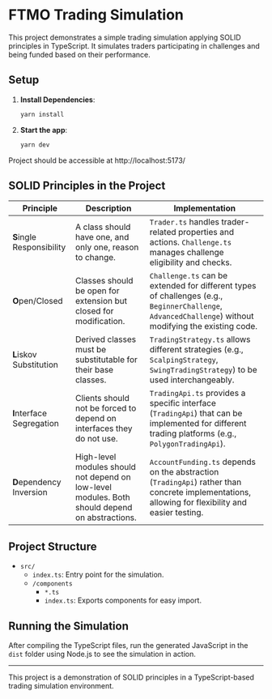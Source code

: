 # FTMO Trading Simulation

This project demonstrates a simple trading simulation applying SOLID principles in TypeScript. It simulates traders participating in challenges and being funded based on their performance.

## Setup

1. **Install Dependencies**:
   ```bash
   yarn install
   ```

2. **Start the app**:
   ```bash
   yarn dev
   ```
   
Project should be accessible at http://localhost:5173/

## SOLID Principles in the Project

| Principle | Description | Implementation |
|-----------|-------------|----------------|
| **S**ingle Responsibility | A class should have one, and only one, reason to change. | `Trader.ts` handles trader-related properties and actions. `Challenge.ts` manages challenge eligibility and checks. |
| **O**pen/Closed | Classes should be open for extension but closed for modification. | `Challenge.ts` can be extended for different types of challenges (e.g., `BeginnerChallenge`, `AdvancedChallenge`) without modifying the existing code. |
| **L**iskov Substitution | Derived classes must be substitutable for their base classes. | `TradingStrategy.ts` allows different strategies (e.g., `ScalpingStrategy`, `SwingTradingStrategy`) to be used interchangeably. |
| **I**nterface Segregation | Clients should not be forced to depend on interfaces they do not use. | `TradingApi.ts` provides a specific interface (`TradingApi`) that can be implemented for different trading platforms (e.g., `PolygonTradingApi`). |
| **D**ependency Inversion | High-level modules should not depend on low-level modules. Both should depend on abstractions. | `AccountFunding.ts` depends on the abstraction (`TradingApi`) rather than concrete implementations, allowing for flexibility and easier testing. |

## Project Structure

- `src/`
   - `index.ts`: Entry point for the simulation.
   - `/components`
      - `*.ts`
      - `index.ts`: Exports components for easy import.

## Running the Simulation

After compiling the TypeScript files, run the generated JavaScript in the `dist` folder using Node.js to see the simulation in action.

---

This project is a demonstration of SOLID principles in a TypeScript-based trading simulation environment.

